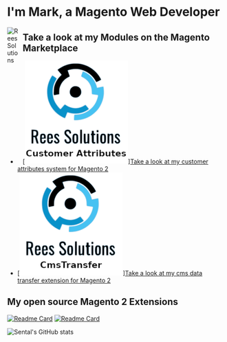# I'm Mark, a Magento Web Developer

[<img align="left" alt="Rees Solutions" width="26px" src="http://www.rees.solutions/static/rees-solutions-logo.svg" style="padding-right:10px;" />][website]

## Take a look at my Modules on the Magento Marketplace
- [![customerAttributes](./img/customer-attributes.webp)][Take a look at my customer attributes system for Magento 2][customerAttributes]
- [![cmsTransfer](./img/cms-transfer.webp)][Take a look at my cms data transfer extension for Magento 2][cmsTransfer]

## My open source Magento 2 Extensions
[![Readme Card](https://github-readme-stats.vercel.app/api/pin/?username=sental&repo=elastic-status)](https://github.com/Sental/elastic-status)
[![Readme Card](https://github-readme-stats.vercel.app/api/pin/?username=sental&repo=db-override)](https://github.com/Sental/db-override)

![Sental's GitHub stats](https://github-readme-stats.vercel.app/api?username=sental&show_icons=true&theme=synthwave&count_private=true)

[website]: http://www.rees.solutions
[customerAttributes]: https://marketplace.magento.com/reessolutions-customerattributes.html
[cmsTransfer]: https://marketplace.magento.com/reessolutions-cms-transfer.html


<!--
**Sental/sental** is a ✨ _special_ ✨ repository because its `README.md` (this file) appears on your GitHub profile.

Here are some ideas to get you started:

- 🔭 I’m currently working on ...
- 🌱 I’m currently learning ...
- 👯 I’m looking to collaborate on ...
- 🤔 I’m looking for help with ...
- 💬 Ask me about ...
- 📫 How to reach me: ...
- 😄 Pronouns: ...
- ⚡ Fun fact: ...
-->

